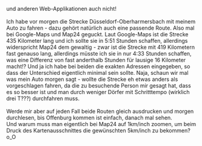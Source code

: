<html><body><p>und anderen Web-Applikationen auch nicht!<br>
<br>
Ich habe vor morgen die Strecke Düsseldorf-Oberharmersbach mit meinem Auto zu fahren - dazu gehört natürlich auch eine passende Route. Also mal bei Google-Maps und Map24 geguckt. Laut Google-Maps ist die Strecke 435 Kilometer lang und ich sollte sie in 5:51 Stunden schaffen, allerdings widerspricht Map24 dem gewaltig - zwar ist die Strecke mit 419 Kilometern fast genauso lang, allerdings müsste ich sie in nur 4:33 Stunden schaffen, was eine Differenz von fast anderthalb Stunden für lausige 16 Kilometer macht!? Und ja ich habe bei beiden die exakten Adressen eingegeben, so dass der Unterschied eigentlich minimal sein sollte. Naja, schaun wir mal was mein Auto morgen sagt - wollte die Strecke eh etwas anders als vorgeschlagen fahren, da die zu besuchende Person mir gesagt hat, dass es so besser ist und man durch weniger Dörfer mit Schritttempo (wirklich drei T???) durchfahren muss.<br>
<br>
Werde mir aber auf jeden Fall beide Routen gleich ausdrucken und morgen durchlesen, bis Offenburg kommen ist einfach, danach mal sehen.<br>
Und warum muss man eigentlich bei Map24 auf 1km/inch zoomen, um beim Druck des Kartenausschnittes die gewünschten 5km/inch zu bekommen? o_O</p></body></html>